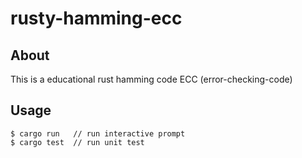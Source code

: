 # rusty-hamming-ecc

## About 
This is a educational rust hamming code ECC (error-checking-code)

## Usage
``` Script
$ cargo run   // run interactive prompt
$ cargo test  // run unit test
```
